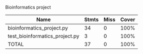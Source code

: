 Bioinformatics project 


|Name                           |Stmts|Miss|Cover|
|-------------------------------|-----|----|-----|
|bioinformatics_project.py      |34   |0   |100% |
|test_bioinformatics_project.py |3    |0   |100% |
|TOTAL                          |37   |0   |100% |



